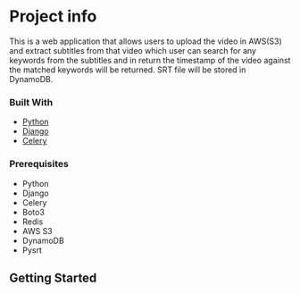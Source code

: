 # Project info 
This is a web application that allows users to upload the video in AWS(S3) and extract subtitles from that video which
user can search for any keywords from  the subtitles and 
in return the timestamp of the video against the matched keywords will be returned.
SRT file will be stored in DynamoDB.
### Built With

* [Python](https://www.python.org/)
* [Django](https://www.djangoproject.com/)
* [Celery](https://docs.celeryq.dev/en/stable/getting-started/introduction.html)

### Prerequisites


* Python
* Django
* Celery
* Boto3
* Redis
* AWS S3
* DynamoDB
* Pysrt

## Getting Started

